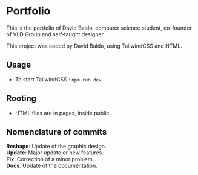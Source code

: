 # Portfolio
This is the portfolio of David Baldo, computer science student, co-founder of VLD Group and self-taught designer.

This project was coded by David Baldo, using TailwindCSS and HTML.

## Usage

- To start TailwindCSS : ```npm run dev```

## Rooting

- HTML files are in pages, inside public.

## Nomenclature of commits

**Reshape**: Update of the graphic design. \
**Update**: Major update or new features. \
**Fix**: Correction of a minor problem. \
**Docs**: Update of the documentation.